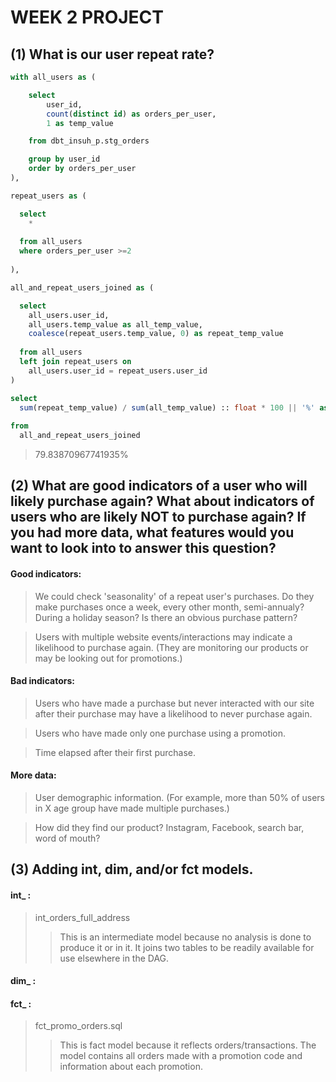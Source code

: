 # WEEK 2 PROJECT

## (1) What is our user repeat rate?

```sql
with all_users as (

    select 
        user_id,
        count(distinct id) as orders_per_user,
        1 as temp_value

    from dbt_insuh_p.stg_orders

    group by user_id
    order by orders_per_user
),

repeat_users as (

  select 
    *
    
  from all_users
  where orders_per_user >=2
  
),

all_and_repeat_users_joined as (

  select 
    all_users.user_id,
    all_users.temp_value as all_temp_value,
    coalesce(repeat_users.temp_value, 0) as repeat_temp_value
    
  from all_users
  left join repeat_users on
    all_users.user_id = repeat_users.user_id
)

select 
  sum(repeat_temp_value) / sum(all_temp_value) :: float * 100 || '%' as repeat_rate
  
from
  all_and_repeat_users_joined
```
> 79.83870967741935%

## (2) What are good indicators of a user who will likely purchase again? What about indicators of users who are likely NOT to purchase again? If you had more data, what features would you want to look into to answer this question?

#### Good indicators:
> We could check 'seasonality' of a repeat user's purchases. Do they make purchases once a week, every other month, semi-annualy? During a holiday season? Is there an obvious purchase pattern? 

> Users with multiple website events/interactions may indicate a likelihood to purchase again. (They are monitoring our products or may be looking out for promotions.)

#### Bad indicators:
> Users who have made a purchase but never interacted with our site after their purchase may have a likelihood to never purchase again.

> Users who have made only one purchase using a promotion.

> Time elapsed after their first purchase.

#### More data:
> User demographic information. (For example, more than 50% of users in X age group have made multiple purchases.)

> How did they find our product? Instagram, Facebook, search bar, word of mouth?


## (3) Adding int, dim, and/or fct models.

#### int_ :
> int_orders_full_address
>> This is an intermediate model because no analysis is done to produce it or in it. It joins two tables to be readily available for use elsewhere in the DAG.

#### dim_ :

#### fct_ :
> fct_promo_orders.sql
>> This is fact model because it reflects orders/transactions. The model contains all orders made with a promotion code and information about each promotion.